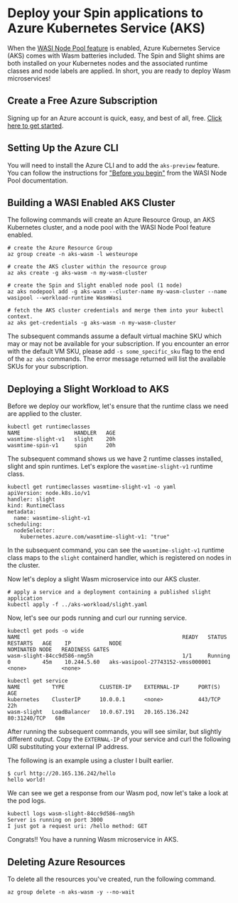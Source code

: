 # Deploy your Spin applications to Azure Kubernetes Service (AKS)

When the [WASI Node Pool feature](https://learn.microsoft.com/en-us/azure/aks/use-wasi-node-pools) is enabled, Azure Kubernetes Service (AKS) comes with Wasm batteries included. The Spin and Slight shims are both installed on your Kubernetes nodes and the associated runtime classes and node labels are applied. In short, you are ready to deploy Wasm microservices!

## Create a Free Azure Subscription
Signing up for an Azure account is quick, easy, and best of all, free. [Click here to get started](https://aka.ms/kceu2023-wasm).

## Setting Up the Azure CLI
You will need to install the Azure CLI and to add the `aks-preview` feature. You can follow the instructions for ["Before you begin"](https://learn.microsoft.com/en-us/azure/aks/use-wasi-node-pools#before-you-begin) from the WASI Node Pool documentation.

## Building a WASI Enabled AKS Cluster
The following commands will create an Azure Resource Group, an AKS Kubernetes cluster, and a node pool with the WASI Node Pool feature enabled.

```shell
# create the Azure Resource Group
az group create -n aks-wasm -l westeurope

# create the AKS cluster within the resource group
az aks create -g aks-wasm -n my-wasm-cluster

# create the Spin and Slight enabled node pool (1 node)
az aks nodepool add -g aks-wasm --cluster-name my-wasm-cluster --name wasipool --workload-runtime WasmWasi

# fetch the AKS cluster credentials and merge them into your kubectl context.
az aks get-credentials -g aks-wasm -n my-wasm-cluster
```

The subsequent commands assume a default virtual machine SKU which may or may not be available for your subscription. If you encounter an error with the default VM SKU, please add `-s some_specific_sku` flag to the end of the `az aks` commands. The error message returned will list the available SKUs for your subscription.

## Deploying a Slight Workload to AKS
Before we deploy our workflow, let's ensure that the runtime class we need are applied to the cluster.

```shell
kubectl get runtimeclasses
NAME                 HANDLER   AGE
wasmtime-slight-v1   slight    20h
wasmtime-spin-v1     spin      20h
```

The subsequent command shows us we have 2 runtime classes installed, slight and spin runtimes. Let's explore the `wasmtime-slight-v1` runtime class.

```shell
kubectl get runtimeclasses wasmtime-slight-v1 -o yaml
apiVersion: node.k8s.io/v1
handler: slight
kind: RuntimeClass
metadata:
  name: wasmtime-slight-v1
scheduling:
  nodeSelector:
    kubernetes.azure.com/wasmtime-slight-v1: "true"
```

In the subsequent command, you can see the `wasmtime-slight-v1` runtime class maps to the `slight` containerd handler, which is registered on nodes in the cluster.

Now let's deploy a slight Wasm microservice into our AKS cluster.

```shell
# apply a service and a deployment containing a published slight application
kubectl apply -f ../aks-workload/slight.yaml
```

Now, let's see our pods running and curl our running service.

```shell
kubectl get pods -o wide
NAME                                                   READY   STATUS        RESTARTS   AGE    IP            NODE                               NOMINATED NODE   READINESS GATES
wasm-slight-84cc9d586-nmg5h                            1/1     Running       0          45m    10.244.5.60   aks-wasipool-27743152-vmss000001   <none>           <none>

kubectl get service
NAME          TYPE           CLUSTER-IP    EXTERNAL-IP      PORT(S)        AGE
kubernetes    ClusterIP      10.0.0.1      <none>           443/TCP        22h
wasm-slight   LoadBalancer   10.0.67.191   20.165.136.242   80:31240/TCP   68m
```

After running the subsequent commands, you will see similar, but slightly different output. Copy the `EXTERNAL-IP` of your service and curl the following URI substituting your external IP address.

The following is an example using a cluster I built earlier.
```shell
$ curl http://20.165.136.242/hello
hello world!
```

We can see we get a response from our Wasm pod, now let's take a look at the pod logs.

```shell
kubectl logs wasm-slight-84cc9d586-nmg5h
Server is running on port 3000
I just got a request uri: /hello method: GET
```

Congrats!! You have a running Wasm microservice in AKS.

## Deleting Azure Resources
To delete all the resources you've created, run the following command.

```shell
az group delete -n aks-wasm -y --no-wait
```

